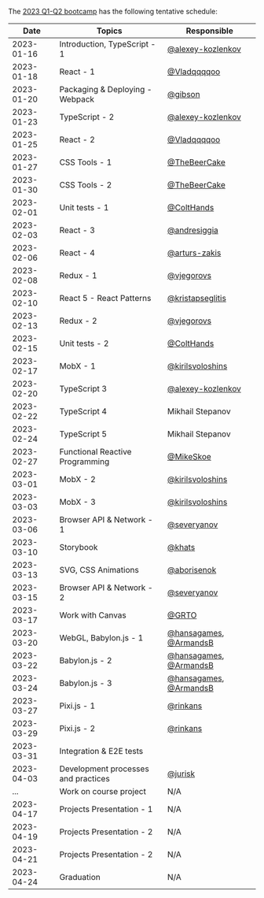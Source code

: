 The [2023 Q1-Q2 bootcamp](https://typescript-bootcamp.evolution.com/) has the following tentative schedule:

| Date       | Topics                              | Responsible                                                                            |
|------------|-------------------------------------|----------------------------------------------------------------------------------------|
| 2023-01-16 | Introduction, TypeScript - 1        | [@alexey-kozlenkov](https://github.com/alexey-kozlenkov)                               |
| 2023-01-18 | React - 1                           | [@Vladqqqqoo](https://github.com/Vladqqqqoo)                                           |
| 2023-01-20 | Packaging & Deploying - Webpack     | [@gibson](https://github.com/gibson)                                                   |
| 2023-01-23 | TypeScript - 2                      | [@alexey-kozlenkov](https://github.com/alexey-kozlenkov)                               |
| 2023-01-25 | React - 2                           | [@Vladqqqqoo](https://github.com/Vladqqqqoo)                                           |
| 2023-01-27 | CSS Tools - 1                       | [@TheBeerCake](https://github.com/TheBeerCake)                                         |
| 2023-01-30 | CSS Tools - 2                       | [@TheBeerCake](https://github.com/TheBeerCake)                                         |
| 2023-02-01 | Unit tests - 1                      | [@ColtHands](https://github.com/ColtHands)                                             |
| 2023-02-03 | React - 3                           | [@andresiggia](https://github.com/andresiggia)                                         |
| 2023-02-06 | React - 4                           | [@arturs-zakis](https://github.com/arturs-zakis)                                       |
| 2023-02-08 | Redux - 1                           | [@vjegorovs](https://github.com/vjegorovs)                                             |
| 2023-02-10 | React 5 - React Patterns            | [@kristapseglitis](https://github.com/kristapseglitis)                                 |
| 2023-02-13 | Redux - 2                           | [@vjegorovs](https://github.com/vjegorovs)                                             |
| 2023-02-15 | Unit tests - 2                      | [@ColtHands](https://github.com/ColtHands)                                             |
| 2023-02-17 | MobX - 1                            | [@kirilsvoloshins](https://github.com/kirilsvoloshins)                                 |
| 2023-02-20 | TypeScript 3                        | [@alexey-kozlenkov](https://github.com/alexey-kozlenkov)                               |
| 2023-02-22 | TypeScript 4                        | Mikhail Stepanov                                                                       |
| 2023-02-24 | TypeScript 5                        | Mikhail Stepanov                                                                       |
| 2023-02-27 | Functional Reactive Programming     | [@MikeSkoe](https://github.com/MikeSkoe)                                               |
| 2023-03-01 | MobX - 2                            | [@kirilsvoloshins](https://github.com/kirilsvoloshins)                                 |
| 2023-03-03 | MobX - 3                            | [@kirilsvoloshins](https://github.com/kirilsvoloshins)                                 |
| 2023-03-06 | Browser API & Network - 1           | [@severyanov](https://github.com/severyanov)                                           |
| 2023-03-10 | Storybook                           | [@khats](https://github.com/khats)                                                     |
| 2023-03-13 | SVG, CSS Animations                 | [@aborisenok](https://github.com/aborisenok)                                           |
| 2023-03-15 | Browser API & Network - 2           | [@severyanov](https://github.com/severyanov)                                           |
| 2023-03-17 | Work with Canvas                    | [@GRTO](https://github.com/GRTO)                                                       |
| 2023-03-20 | WebGL, Babylon.js - 1               | [@hansagames](https://github.com/hansagames), [@ArmandsB](https://github.com/ArmandsB) |
| 2023-03-22 | Babylon.js - 2                      | [@hansagames](https://github.com/hansagames), [@ArmandsB](https://github.com/ArmandsB) |
| 2023-03-24 | Babylon.js - 3                      | [@hansagames](https://github.com/hansagames), [@ArmandsB](https://github.com/ArmandsB) |
| 2023-03-27 | Pixi.js - 1                         | [@rinkans](https://github.com/rinkans)                                                 |
| 2023-03-29 | Pixi.js - 2                         | [@rinkans](https://github.com/rinkans)                                                 |
| 2023-03-31 | Integration & E2E tests             |                                                                                        |
| 2023-04-03 | Development processes and practices | [@jurisk](https://github.com/jurisk)                                                   |
| ...        | Work on course project              | N/A                                                                                    |
| 2023-04-17 | Projects Presentation - 1           | N/A                                                                                    |
| 2023-04-19 | Projects Presentation - 2           | N/A                                                                                    |
| 2023-04-21 | Projects Presentation - 2           | N/A                                                                                    |
| 2023-04-24 | Graduation                          | N/A                                                                                    |
